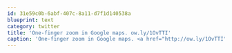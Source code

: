 ```yaml
---
id: 31e59c0b-6abf-407c-8a11-d7f1d140538a
blueprint: text
category: twitter
title: 'One-finger zoom in Google maps. ow.ly/1OvTTI'
caption: 'One-finger zoom in Google maps. <a href="http://ow.ly/1OvTTI" title="http://ow.ly/1OvTTI" class="link link_untco">ow.ly/1OvTTI</a>'
---
```

